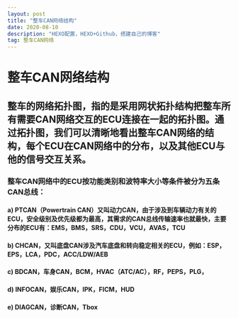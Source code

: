 ```yaml
---
layout: post
title: "整车CAN网络结构"
date: 2020-08-10
description: "HEXO配置，HEXO+Github，搭建自己的博客"
tag: 整车CAN网络
--- 
```


# 整车CAN网络结构
## 整车的网络拓扑图，指的是采用网状拓扑结构把整车所有需要CAN网络交互的ECU连接在一起的拓扑图。通过拓扑图，我们可以清晰地看出整车CAN网络的结构，每个ECU在CAN网络中的分布，以及其他ECU与他的信号交互关系。
### 整车CAN网络中的ECU按功能类别和波特率大小等条件被分为五条CAN总线：
#### a)	PTCAN（Powertrain CAN）又叫动力CAN，由于涉及到车辆动力有关的ECU，安全级别及优先级都为最高，其需求的CAN总线传输速率也就最快，主要分布的ECU有：EMS，BMS，SRS，CDU，VCU，AVAS，TCU
#### b)	CHCAN，又叫底盘CAN涉及汽车底盘和转向稳定相关的ECU，例如：ESP，EPS，LCA，PDC，ACC/LDW/AEB
#### c)	BDCAN，车身CAN，BCM，HVAC（ATC/AC），RF，PEPS，PLG，
#### d)	INFOCAN，娱乐CAN，IPK，FICM，HUD
#### e)	DIAGCAN，诊断CAN，Tbox
